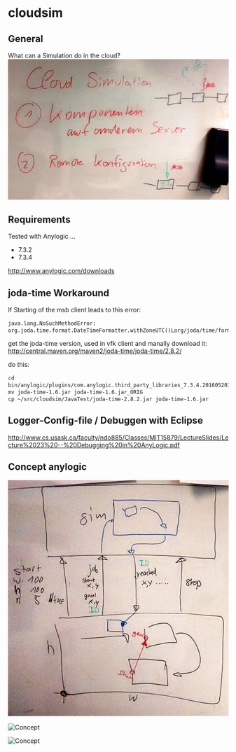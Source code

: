 # cloudsim

## General
What can a Simulation do in the cloud?
![General](doc/cloud_sim_general.jpg?raw=true)

## Requirements
Tested with Anylogic ...
* 7.3.2
* 7.3.4

http://www.anylogic.com/downloads

## joda-time Workaround
If Starting of the msb client leads to this error:

	java.lang.NoSuchMethodError: org.joda.time.format.DateTimeFormatter.withZoneUTC()Lorg/joda/time/format/DateTimeFormatter;

get the joda-time version, used in vfk client and manally download it: http://central.maven.org/maven2/joda-time/joda-time/2.8.2/ 

do this:

	cd bin/anylogic/plugins/com.anylogic.third_party_libraries_7.3.4.201605201443/lib/database/querydsl/
	mv joda-time-1.6.jar joda-time-1.6.jar_ORIG
	cp ~/src/cloudsim/JavaTest/joda-time-2.8.2.jar joda-time-1.6.jar



## Logger-Config-file / Debuggen with Eclipse
http://www.cs.usask.ca/faculty/ndo885/Classes/MIT15879/LectureSlides/Lecture%2023%20--%20Debugging%20in%20AnyLogic.pdf

## Concept anylogic
![Concept](doc/anylogic.jpg?raw=true)

![Concept](doc/160818_architecture_01.png?raw=true)

![Concept](doc/160818_architecture_02.png?raw=true)